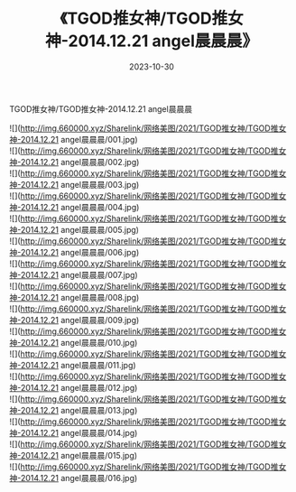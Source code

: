 ﻿---
layout: post
title:  《TGOD推女神/TGOD推女神-2014.12.21 angel晨晨晨》
date:   2023-10-30
img: http://img.660000.xyz/Sharelink/网络美图/2021/TGOD推女神/TGOD推女神-2014.12.21 angel晨晨晨/000.jpg
categories: [美女, 清纯, 唯美]
---

TGOD推女神/TGOD推女神-2014.12.21 angel晨晨晨

 ![](http://img.660000.xyz/Sharelink/网络美图/2021/TGOD推女神/TGOD推女神-2014.12.21 angel晨晨晨/001.jpg) <br>![](http://img.660000.xyz/Sharelink/网络美图/2021/TGOD推女神/TGOD推女神-2014.12.21 angel晨晨晨/002.jpg) <br>![](http://img.660000.xyz/Sharelink/网络美图/2021/TGOD推女神/TGOD推女神-2014.12.21 angel晨晨晨/003.jpg) <br>![](http://img.660000.xyz/Sharelink/网络美图/2021/TGOD推女神/TGOD推女神-2014.12.21 angel晨晨晨/004.jpg) <br>![](http://img.660000.xyz/Sharelink/网络美图/2021/TGOD推女神/TGOD推女神-2014.12.21 angel晨晨晨/005.jpg) <br>![](http://img.660000.xyz/Sharelink/网络美图/2021/TGOD推女神/TGOD推女神-2014.12.21 angel晨晨晨/006.jpg) <br>![](http://img.660000.xyz/Sharelink/网络美图/2021/TGOD推女神/TGOD推女神-2014.12.21 angel晨晨晨/007.jpg) <br>![](http://img.660000.xyz/Sharelink/网络美图/2021/TGOD推女神/TGOD推女神-2014.12.21 angel晨晨晨/008.jpg) <br>![](http://img.660000.xyz/Sharelink/网络美图/2021/TGOD推女神/TGOD推女神-2014.12.21 angel晨晨晨/009.jpg) <br>![](http://img.660000.xyz/Sharelink/网络美图/2021/TGOD推女神/TGOD推女神-2014.12.21 angel晨晨晨/010.jpg) <br>![](http://img.660000.xyz/Sharelink/网络美图/2021/TGOD推女神/TGOD推女神-2014.12.21 angel晨晨晨/011.jpg) <br>![](http://img.660000.xyz/Sharelink/网络美图/2021/TGOD推女神/TGOD推女神-2014.12.21 angel晨晨晨/012.jpg) <br>![](http://img.660000.xyz/Sharelink/网络美图/2021/TGOD推女神/TGOD推女神-2014.12.21 angel晨晨晨/013.jpg) <br>![](http://img.660000.xyz/Sharelink/网络美图/2021/TGOD推女神/TGOD推女神-2014.12.21 angel晨晨晨/014.jpg) <br>![](http://img.660000.xyz/Sharelink/网络美图/2021/TGOD推女神/TGOD推女神-2014.12.21 angel晨晨晨/015.jpg) <br>![](http://img.660000.xyz/Sharelink/网络美图/2021/TGOD推女神/TGOD推女神-2014.12.21 angel晨晨晨/016.jpg) <br>